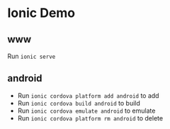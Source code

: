 
# Ionic Demo
## www
Run `ionic serve` 

## android

* Run `ionic cordova platform add android` to add
* Run `ionic cordova build android` to build 
* Run `ionic cordova emulate android` to emulate  
* Run `ionic cordova platform rm android` to delete
